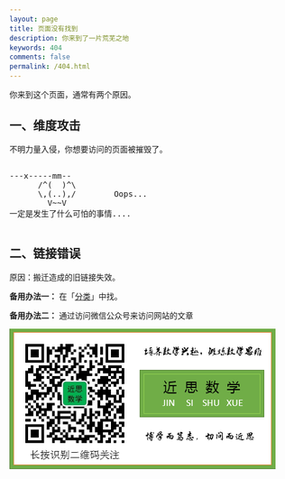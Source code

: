 ```yaml
---
layout: page
title: 页面没有找到
description: 你来到了一片荒芜之地
keywords: 404
comments: false
permalink: /404.html
---
```


你来到这个页面，通常有两个原因。

## 一、维度攻击

不明力量入侵，你想要访问的页面被摧毁了。

  <pre>         
---x-----mm--
      /^(  )^\
      \,(..),/        Oops...
        V~~V                     
一定是发生了什么可怕的事情....
    </pre>


## 二、链接错误

原因：搬迁造成的旧链接失效。

**备用办法一：** 在「[分类](/categories/)」中找。

**备用办法二：** 通过访问微信公众号来访问网站的文章

![qrcode](/images/about/jssx.png)